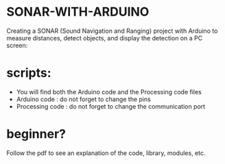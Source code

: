 # SONAR-WITH-ARDUINO
Creating a SONAR (Sound Navigation and Ranging) project with Arduino to measure distances, detect objects, and display the detection on a PC screen:

# scripts:
- You will find both the Arduino code and the Processing code files
 - Arduino code : do not forget to change the pins
 - Processing code : do not forget to change the communication port

# beginner?
Follow the pdf to see an explanation of the code, library, modules, etc.
